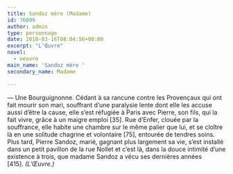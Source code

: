 ```yaml
---
title: Sandoz mère (Madame)
id: 76099
author: admin
type: personnage
date: 2010-03-16T08:04:56+00:00
excerpt: "L'Œuvre"
novel:
  - oeuvre
main_name: 'Sandoz mère '
secondary_name: Madame

---
```

— Une Bourguignonne. Cédant à sa rancune contre les Provençaux qui ont fait mourir son mari, souffrant d&rsquo;une paralysie lente dont elle les accuse aussi d&rsquo;être la cause, elle s&rsquo;est réfugiée à Paris avec Pierre, son fils, qui la fait vivre, grâce à un maigre emploi [35]. Rue d&rsquo;Enfer, clouée par la souffrance, elle habite une chambre sur le même palier que lui, et se cloître là en une solitude chagrine et volontaire [75], entourée de tendres soins. Plus tard, Pierre Sandoz, marié, gagnant plus largement sa vie, s&rsquo;est installé dans un petit pavillon de la rue Nollet et c&rsquo;est là, dans la douce intimité d&rsquo;une existence à trois, que madame Sandoz a vécu ses dernières années [415]. _(L&rsquo;Œuvre.)_